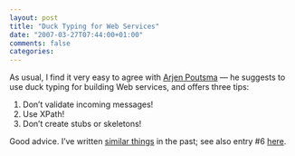 ```yaml
---
layout: post
title: "Duck Typing for Web Services"
date: "2007-03-27T07:44:00+01:00"
comments: false
categories: 
---
```


<p>As usual, I find it very easy to agree with <a href="http://blog.springframework.com/arjen/archives/2007/03/27/ws-duck-typing/">Arjen Poutsma</a>  &#8212; he suggests to use duck typing for building Web services, and offers three tips:</p>

<ol>
<li>Don&#8217;t validate incoming messages!</li>
<li>Use XPath!</li>
<li>Don&#8217;t create stubs or skeletons!</li>
</ol>

<p>Good advice. I&#8217;ve written <a href="/blog/st/2005/05/20/web_services_and_postels_law.html">similar things</a> in the past; see also entry #6 <a href="http://www.infoq.com/articles/tilkov-10-soa-principles">here</a>.</p>


